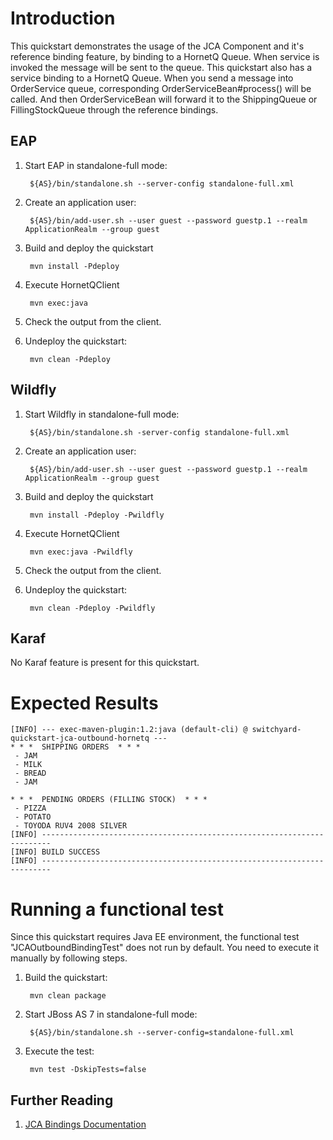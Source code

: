 Introduction
============
This quickstart demonstrates the usage of the JCA Component and it's reference binding feature,
by binding to a HornetQ Queue. When service is invoked the message will be sent to the queue.
This quickstart also has a service binding to a HornetQ Queue. When you send a message into 
OrderService queue, corresponding OrderServiceBean#process() will be called. And then
OrderServiceBean will forward it to the ShippingQueue or FillingStockQueue through the reference bindings.


EAP
----------
1. Start EAP in standalone-full mode:

        ${AS}/bin/standalone.sh --server-config standalone-full.xml

2. Create an application user:

        ${AS}/bin/add-user.sh --user guest --password guestp.1 --realm ApplicationRealm --group guest

3. Build and deploy the quickstart

        mvn install -Pdeploy

4. Execute HornetQClient

        mvn exec:java

5. Check the output from the client.

6. Undeploy the quickstart:

        mvn clean -Pdeploy


Wildfly
----------
1. Start Wildfly in standalone-full mode:

        ${AS}/bin/standalone.sh -server-config standalone-full.xml

2. Create an application user:

        ${AS}/bin/add-user.sh --user guest --password guestp.1 --realm ApplicationRealm --group guest

3. Build and deploy the quickstart

        mvn install -Pdeploy -Pwildfly

4. Execute HornetQClient

        mvn exec:java -Pwildfly

5. Check the output from the client.

6. Undeploy the quickstart:

        mvn clean -Pdeploy -Pwildfly


Karaf
----------
No Karaf feature is present for this quickstart.



Expected Results
================
```
[INFO] --- exec-maven-plugin:1.2:java (default-cli) @ switchyard-quickstart-jca-outbound-hornetq ---
* * *  SHIPPING ORDERS  * * *
 - JAM
 - MILK
 - BREAD
 - JAM

* * *  PENDING ORDERS (FILLING STOCK)  * * *
 - PIZZA
 - POTATO
 - TOYODA RUV4 2008 SILVER
[INFO] ------------------------------------------------------------------------
[INFO] BUILD SUCCESS
[INFO] ------------------------------------------------------------------------
```

Running a functional test
=========================

Since this quickstart requires Java EE environment, the functional test
"JCAOutboundBindingTest" does not run by default. You need to execute it manually
by following steps.

1. Build the quickstart:

        mvn clean package

2. Start JBoss AS 7 in standalone-full mode:

        ${AS}/bin/standalone.sh --server-config=standalone-full.xml

3. Execute the test:

        mvn test -DskipTests=false

## Further Reading

1. [JCA Bindings Documentation](https://docs.jboss.org/author/display/SWITCHYARD/JCA)
